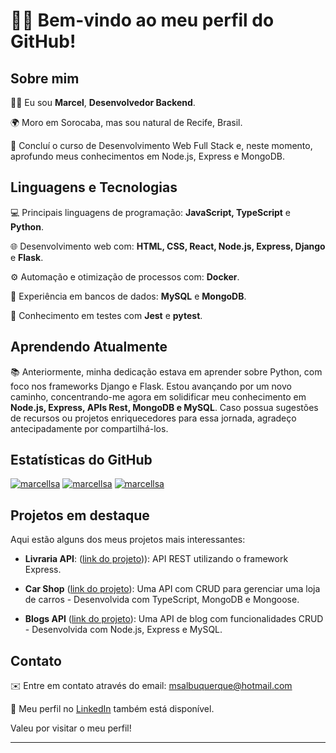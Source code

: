 # 👋🏾 Bem-vindo ao meu perfil do GitHub!

## Sobre mim

👨‍💻 Eu sou **Marcel**, **Desenvolvedor Backend**.

🌍 Moro em Sorocaba, mas sou natural de Recife, Brasil.

🌱 Concluí o curso de Desenvolvimento Web Full Stack e, neste momento, aprofundo meus conhecimentos em Node.js, Express e MongoDB.

## Linguagens e Tecnologias

💻 Principais linguagens de programação: **JavaScript, TypeScript** e **Python**.

🌐 Desenvolvimento web com: **HTML, CSS, React, Node.js, Express, Django** e **Flask**.

⚙️ Automação e otimização de processos com: **Docker**.

🏢 Experiência em bancos de dados: **MySQL** e **MongoDB**.

🧪 Conhecimento em testes com **Jest** e **pytest**.

## Aprendendo Atualmente

📚 Anteriormente, minha dedicação estava em aprender sobre Python, com foco nos frameworks Django e Flask. Estou avançando por um novo caminho, concentrando-me agora em solidificar meu conhecimento em **Node.js, Express, APIs Rest, MongoDB e MySQL**. Caso possua sugestões de recursos ou projetos enriquecedores para essa jornada, agradeço antecipadamente por compartilhá-los.

## Estatísticas do GitHub

<p float="left">
  <a href="https://github-readme-stats.vercel.app/api/top-langs?username=marcellsa&show_icons=true&locale=en&layout=compact"><img src="https://github-readme-stats.vercel.app/api/top-langs?username=marcellsa&show_icons=true&locale=en&layout=compact" alt="marcellsa" /></a>
  <a href="https://github-readme-stats.vercel.app/api?username=marcellsa&show_icons=true&locale=en"><img src="https://github-readme-stats.vercel.app/api?username=marcellsa&show_icons=true&locale=en" alt="marcellsa" /></a>
  <a href="https://github-readme-streak-stats.herokuapp.com/?user=marcellsa"><img src="https://github-readme-streak-stats.herokuapp.com/?user=marcellsa&" alt="marcellsa" /></a>
</p>

## Projetos em destaque

Aqui estão alguns dos meus projetos mais interessantes:

- **Livraria API**: ([link do projeto](https://github.com/marcellsa/livraria-api))): API REST utilizando o framework Express.

- **Car Shop** ([link do projeto](https://github.com/marcellsa/trybe-car-shop)): Uma API com CRUD para gerenciar uma loja de carros - Desenvolvida com TypeScript, MongoDB e Mongoose.

- **Blogs API** ([link do projeto](https://github.com/marcellsa/trybe-blogs-api)): Uma API de blog com funcionalidades CRUD - Desenvolvida com Node.js, Express e MySQL.

## Contato

✉️ Entre em contato através do email: msalbuquerque@hotmail.com

💼 Meu perfil no [LinkedIn](https://linkedin.com/in/marcellsa) também está disponível.

Valeu por visitar o meu perfil!

---
